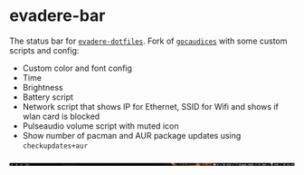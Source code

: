 # evadere-bar

The status bar for [`evadere-dotfiles`](https://github.com/doczi-dominik/evadere-dotfiles). Fork of [`gocaudices`](https://github.com/LordRusk/gocaudices) with some custom scripts and config:

- Custom color and font config
- Time
- Brightness
- Battery script
- Network script that shows IP for Ethernet, SSID for Wifi and shows if wlan card is blocked
- Pulseaudio volume script with muted icon
- Show number of pacman and AUR package updates using `checkupdates+aur`

![](screenshot.png)
